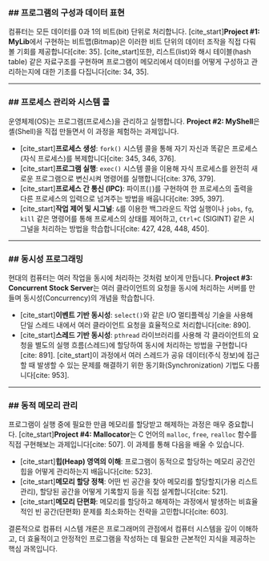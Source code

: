 

### ## 프로그램의 구성과 데이터 표현

컴퓨터는 모든 데이터를 0과 1의 비트(bit) 단위로 처리합니다. [cite_start]**Project #1: MyLib**에서 구현하는 비트맵(Bitmap)은 이러한 비트 단위의 데이터 조작을 직접 다뤄볼 기회를 제공합니다[cite: 35]. [cite_start]또한, 리스트(list)와 해시 테이블(hash table) 같은 자료구조를 구현하며 프로그램이 메모리에서 데이터를 어떻게 구성하고 관리하는지에 대한 기초를 다집니다[cite: 34, 35].

---

### ## 프로세스 관리와 시스템 콜

운영체제(OS)는 프로그램(프로세스)을 관리하고 실행합니다. **Project #2: MyShell**은 셸(Shell)을 직접 만들면서 이 과정을 체험하는 과제입니다.
* [cite_start]**프로세스 생성**: `fork()` 시스템 콜을 통해 자기 자신과 똑같은 프로세스(자식 프로세스)를 복제합니다[cite: 345, 346, 376].
* [cite_start]**프로그램 실행**: `exec()` 시스템 콜을 이용해 자식 프로세스를 완전히 새로운 프로그램으로 변신시켜 명령어를 실행합니다[cite: 376, 379].
* [cite_start]**프로세스 간 통신 (IPC)**: 파이프(`|`)를 구현하여 한 프로세스의 출력을 다른 프로세스의 입력으로 넘겨주는 방법을 배웁니다[cite: 395, 397].
* [cite_start]**작업 제어 및 시그널**: `&`를 이용한 백그라운드 작업 실행이나 `jobs`, `fg`, `kill` 같은 명령어를 통해 프로세스의 상태를 제어하고, `Ctrl+C` (SIGINT) 같은 시그널을 처리하는 방법을 학습합니다[cite: 427, 428, 448, 450].



---

### ## 동시성 프로그래밍

현대의 컴퓨터는 여러 작업을 동시에 처리하는 것처럼 보이게 만듭니다. **Project #3: Concurrent Stock Server**는 여러 클라이언트의 요청을 동시에 처리하는 서버를 만들며 동시성(Concurrency)의 개념을 학습합니다.
* [cite_start]**이벤트 기반 동시성**: `select()`와 같은 I/O 멀티플렉싱 기술을 사용해 단일 스레드 내에서 여러 클라이언트 요청을 효율적으로 처리합니다[cite: 890].
* [cite_start]**스레드 기반 동시성**: `pthread` 라이브러리를 사용해 각 클라이언트의 요청을 별도의 실행 흐름(스레드)에 할당하여 동시에 처리하는 방법을 구현합니다[cite: 891]. [cite_start]이 과정에서 여러 스레드가 공유 데이터(주식 정보)에 접근할 때 발생할 수 있는 문제를 해결하기 위한 동기화(Synchronization) 기법도 다룹니다[cite: 953].

---

### ## 동적 메모리 관리

프로그램이 실행 중에 필요한 만큼 메모리를 할당받고 해제하는 과정은 매우 중요합니다. [cite_start]**Project #4: Mallocator**는 C 언어의 `malloc`, `free`, `realloc` 함수를 직접 구현해보는 과제입니다[cite: 507]. 이 과제를 통해 다음을 배울 수 있습니다.
* [cite_start]**힙(Heap) 영역의 이해**: 프로그램이 동적으로 할당하는 메모리 공간인 힙을 어떻게 관리하는지 배웁니다[cite: 523].
* [cite_start]**메모리 할당 정책**: 어떤 빈 공간을 찾아 메모리를 할당할지(가용 리스트 관리), 할당된 공간을 어떻게 기록할지 등을 직접 설계합니다[cite: 521].
* [cite_start]**메모리 단편화**: 메모리를 할당하고 해제하는 과정에서 발생하는 비효율적인 빈 공간(단편화) 문제를 최소화하는 전략을 고민합니다[cite: 603].

결론적으로 컴퓨터 시스템 개론은 프로그래머의 관점에서 컴퓨터 시스템을 깊이 이해하고, 더 효율적이고 안정적인 프로그램을 작성하는 데 필요한 근본적인 지식을 제공하는 핵심 과목입니다.
